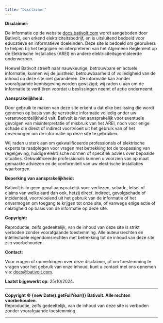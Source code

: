 ```yaml
---
title: "Disclaimer"
---
```


**Disclaimer:**

De informatie op de website [docs.bativolt.com](https://docs.bativolt.com) wordt aangeboden door Bativolt, een erkend elektriciteitsbedrijf, en is uitsluitend bedoeld voor educatieve en informatieve doeleinden. Deze site is bedoeld om gebruikers te helpen bij het begrijpen en interpreteren van het Algemeen Reglement op de Elektrische Installaties (AREI) en andere elektriciteitsgerelateerde onderwerpen.

Hoewel Bativolt streeft naar nauwkeurige, betrouwbare en actuele informatie, kunnen wij de juistheid, betrouwbaarheid of volledigheid van de inhoud op deze site niet garanderen. De informatie kan zonder voorafgaande kennisgeving worden gewijzigd; wij raden u aan om de informatie te verifiëren voordat u beslissingen neemt of actie onderneemt.

**Aansprakelijkheid:**

Door gebruik te maken van deze site erkent u dat elke beslissing die wordt genomen op basis van de verstrekte informatie volledig onder uw verantwoordelijkheid valt. Bativolt is niet aansprakelijk voor eventuele gevolgen van misinterpretatie of misbruik van het AREI, noch voor enige schade die direct of indirect voortvloeit uit het gebruik van of het onvermogen om de informatie op deze site te gebruiken.

Wij raden u sterk aan om gekwalificeerde professionals of elektrische experts te raadplegen voor vragen met betrekking tot de toepassing van regelgeving, huidige elektrische normen of specifiek advies over bepaalde situaties. Gekwalificeerde professionals kunnen u voorzien van op maat gemaakte adviezen en de conformiteit van uw elektrische installaties waarborgen.

**Beperking van aansprakelijkheid:**

Bativolt is in geen geval aansprakelijk voor verliezen, schade, letsel of claims van welke aard dan ook, hetzij direct, indirect, gevolgschade of incidenteel, voortvloeiend uit het gebruik van de informatie of het onvermogen om toegang te krijgen tot onze site, of vanwege enige actie of nalatigheid op basis van de informatie op deze site.

**Copyright:**

Reproductie, zelfs gedeeltelijk, van de inhoud van deze site is strikt verboden zonder voorafgaande toestemming. Alle auteursrechten en intellectuele eigendomsrechten met betrekking tot de inhoud van deze site zijn voorbehouden.

**Contact:**

Voor vragen of opmerkingen over deze disclaimer, of om toestemming te vragen voor het gebruik van onze inhoud, kunt u contact met ons opnemen via: [docs@bativolt.com](mailto:docs@bativolt.com).

**Laatst bijgewerkt op:** 25/10/2024.

---

**Copyright © {new Date().getFullYear()} Bativolt. Alle rechten voorbehouden.**  
Reproductie, zelfs gedeeltelijk, van de inhoud van deze site is verboden zonder voorafgaande toestemming.

---

